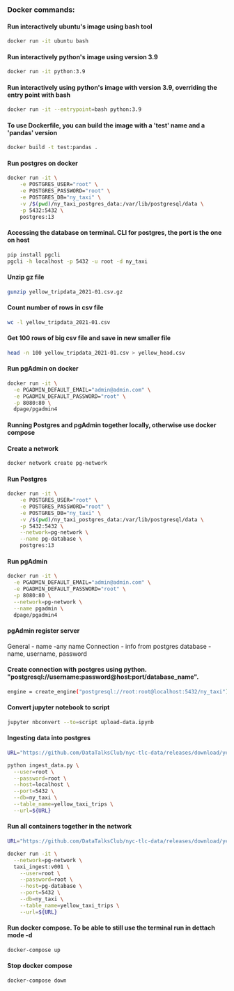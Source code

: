### Docker commands:

#### Run interactively ubuntu's image using bash tool
```bash
docker run -it ubuntu bash
```
#### Run interactively python's image using version 3.9
```bash
docker run -it python:3.9
```
#### Run interactively using python's image with version 3.9, overriding the entry point with bash
```bash
docker run -it --entrypoint=bash python:3.9
```
#### To use Dockerfile, you can build the image with a 'test' name and a 'pandas' version
```bash
docker build -t test:pandas .
```
#### Run postgres on docker
```bash
docker run -it \
    -e POSTGRES_USER="root" \
    -e POSTGRES_PASSWORD="root" \
    -e POSTGRES_DB="ny_taxi" \
    -v /$(pwd)/ny_taxi_postgres_data:/var/lib/postgresql/data \
    -p 5432:5432 \
    postgres:13
```
#### Accessing the database on terminal. CLI for postgres, the port is the one on host
```bash
pip install pgcli
pgcli -h localhost -p 5432 -u root -d ny_taxi
```
#### Unzip gz file
```bash
gunzip yellow_tripdata_2021-01.csv.gz
```
#### Count number of rows in csv file
```bash
wc -l yellow_tripdata_2021-01.csv
```
#### Get 100 rows of big csv file and save in new smaller file
```bash
head -n 100 yellow_tripdata_2021-01.csv > yellow_head.csv
```
#### Run pgAdmin on docker
```bash
docker run -it \
  -e PGADMIN_DEFAULT_EMAIL="admin@admin.com" \
  -e PGADMIN_DEFAULT_PASSWORD="root" \
  -p 8080:80 \
  dpage/pgadmin4
```
#### Running Postgres and pgAdmin together locally, otherwise use docker compose
#### Create a network
```bash
docker network create pg-network
```
#### Run Postgres 
```bash
docker run -it \
    -e POSTGRES_USER="root" \
    -e POSTGRES_PASSWORD="root" \
    -e POSTGRES_DB="ny_taxi" \
    -v /$(pwd)/ny_taxi_postgres_data:/var/lib/postgresql/data \
    -p 5432:5432 \
    --network=pg-network \
    --name pg-database \
    postgres:13
```
#### Run pgAdmin
```bash
docker run -it \
  -e PGADMIN_DEFAULT_EMAIL="admin@admin.com" \
  -e PGADMIN_DEFAULT_PASSWORD="root" \
  -p 8080:80 \
  --network=pg-network \
  --name pgadmin \
  dpage/pgadmin4
```
#### pgAdmin register server
General - name -any name
Connection - info from postgres database - name, username, password

#### Create connection with postgres using python. "postgresql://username:password@host:port/database_name". 
```bash
engine = create_engine("postgresql://root:root@localhost:5432/ny_taxi")
```
#### Convert jupyter notebook to script
```bash
jupyter nbconvert --to=script upload-data.ipynb
```
#### Ingesting data into postgres
```bash
URL="https://github.com/DataTalksClub/nyc-tlc-data/releases/download/yellow/yellow_tripdata_2021-01.csv.gz"

python ingest_data.py \
  --user=root \
  --password=root \
  --host=localhost \
  --port=5432 \
  --db=ny_taxi \
  --table_name=yellow_taxi_trips \
  --url=${URL}
```
#### Run all containers together in the network
```bash
URL="https://github.com/DataTalksClub/nyc-tlc-data/releases/download/yellow/yellow_tripdata_2021-01.csv.gz"

docker run -it \
  --network=pg-network \
  taxi_ingest:v001 \
    --user=root \
    --password=root \
    --host=pg-database \
    --port=5432 \
    --db=ny_taxi \
    --table_name=yellow_taxi_trips \
    --url=${URL}
```
#### Run docker compose. To be able to still use the terminal run in dettach mode -d
```bash
docker-compose up
```
#### Stop docker compose
```bash
docker-compose down
```